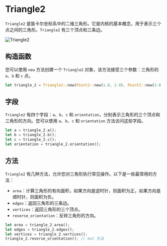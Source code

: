 # Triangle2

`Triangle2` 是笛卡尔坐标系中的二维三角形。它是内核的基本概念，用于表示三个点之间的三角形。`Triangle2` 有三个顶点和三条边。

![Triangle2](/assets/img/triangle-2.png)

## 构造函数

您可以使用 `new` 方法创建一个 `Triangle2` 对象，该方法接受三个参数：三角形的 `a`、`b` 和 `c` 点。

```rust
let triangle_2 = Triangle2::new(Point2::new(1.0, 2.0), Point2::new(3.0, 4.0), Point2::new(5.0, 6.0));
```

## 字段

`Triangle2` 有四个字段：`a`、`b`、`c` 和 `orientation`，分别表示三角形的三个顶点和三角形的方向。您可以使用 `a`、`b`、`c` 和 `orientation` 方法访问这些字段。

```rust
let a = triangle_2.a();
let b = triangle_2.b();
let c = triangle_2.c();
let orientation = triangle_2.orientation();
```

## 方法

`Triangle2` 有几种方法，允许您对三角形执行常见操作。以下是一些最常用的方法：

-   `area`：计算三角形的有向面积，如果方向是逆时针，则面积为正，如果方向是顺时针，则面积为负。
-   `edges`：返回三角形的三条边。
-   `vertices`：返回三角形的三个顶点。
-   `reverse_orientation`：反转三角形的方向。

```rust
let area = triangle_2.area();
let edges = triangle_2.edges();
let vertices = triangle_2.vertices();
triangle_2.reverse_orientation(); // mut 方法
```
